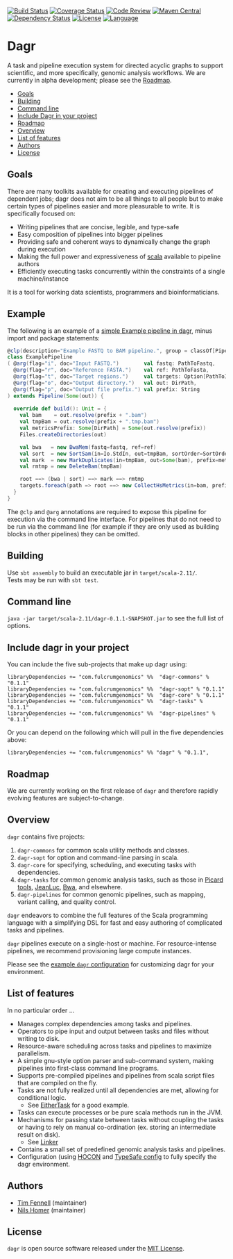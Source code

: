 [![Build Status](https://travis-ci.org/fulcrumgenomics/dagr.svg?branch=master)](https://travis-ci.org/fulcrumgenomics/dagr)
[![Coverage Status](https://codecov.io/github/fulcrumgenomics/dagr/coverage.svg?branch=master)](https://codecov.io/github/fulcrumgenomics/dagr?branch=master)
[![Code Review](https://api.codacy.com/project/badge/grade/52e1d786d9784c7192fae2f8e853fa34)](https://www.codacy.com/app/contact_32/dagr)
[![Maven Central](https://maven-badges.herokuapp.com/maven-central/com.fulcrumgenomics/dagr_2.11/badge.svg)](https://maven-badges.herokuapp.com/maven-central/com.fulcrumgenomics/dagr_2.11)
[![Dependency Status](https://www.versioneye.com/user/projects/56b2d2d593b95a003c714340/badge.svg)](https://www.versioneye.com/user/projects/56b2d2d593b95a003c714340#dialog_dependency_badge)
[![License](http://img.shields.io/badge/license-MIT-blue.svg)](https://github.com/fulcrumgenomics/dagr/blob/master/LICENSE)
[![Language](http://img.shields.io/badge/language-scala-brightgreen.svg)](http://www.scala-lang.org/)

Dagr
====

A task and pipeline execution system for directed acyclic graphs to support scientific, and more specifically, genomic analysis workflows.
We are currently in alpha development; please see the [Roadmap](#roadmap).

<!---toc start-->
  * [Goals](#goals)
  * [Building](#building)
  * [Command line](#command-line)
  * [Include Dagr in your project](#include-dagr-in-your-project)
  * [Roadmap](#roadmap)
  * [Overview](#overview)
  * [List of features](#list-of-features)
  * [Authors](#authors)
  * [License](#license)

<!---toc end-->

## Goals

There are many toolkits available for creating and executing pipelines of dependent jobs; dagr does not aim to be all things to all people but to make certain types of pipelines easier and more pleasurable to write.  It is specifically focused on:

* Writing pipelines that are concise, legible, and type-safe
* Easy composition of pipelines into bigger pipelines
* Providing safe and coherent ways to dynamically change the graph during execution
* Making the full power and expressiveness of [scala](http://www.scala-lang.org/) available to pipeline authors
* Efficiently executing tasks concurrently within the constraints of a single machine/instance 

It is a tool for working data scientists, programmers and bioinformaticians.

## Example

The following is an example of a [simple Example pipeline in dagr](pipelines/src/main/scala/dagr/pipelines/ExamplePipeline.scala), minus import and package statements:

```scala
@clp(description="Example FASTQ to BAM pipeline.", group = classOf[Pipelines])
class ExamplePipeline
( @arg(flag="i", doc="Input FASTQ.")        val fastq: PathToFastq,
  @arg(flag="r", doc="Reference FASTA.")    val ref: PathToFasta,
  @arg(flag="t", doc="Target regions.")     val targets: Option[PathToIntervals] = None,
  @arg(flag="o", doc="Output directory.")   val out: DirPath,
  @arg(flag="p", doc="Output file prefix.") val prefix: String
) extends Pipeline(Some(out)) {
  
  override def build(): Unit = {
    val bam    = out.resolve(prefix + ".bam")
    val tmpBam = out.resolve(prefix + ".tmp.bam")
    val metricsPrefix: Some[DirPath] = Some(out.resolve(prefix))
    Files.createDirectories(out)

    val bwa   = new BwaMem(fastq=fastq, ref=ref)
    val sort  = new SortSam(in=Io.StdIn, out=tmpBam, sortOrder=SortOrder.coordinate)
    val mark  = new MarkDuplicates(in=tmpBam, out=Some(bam), prefix=metricsPrefix)
    val rmtmp = new DeleteBam(tmpBam)

    root ==> (bwa | sort) ==> mark ==> rmtmp
    targets.foreach(path => root ==> new CollectHsMetrics(in=bam, prefix=metricsPrefix, targets=path, ref=ref))
  }
}
```

The `@clp` and `@arg` annotations are required to expose this pipeline for execution via the command line interface. For pipelines that do not need to be run via the command line (for example if they are only used as building blocks in other pipelines) they can be omitted.

## Building 

Use ```sbt assembly``` to build an executable jar in ```target/scala-2.11/```.  
Tests may be run with ```sbt test```.

## Command line

`java -jar target/scala-2.11/dagr-0.1.1-SNAPSHOT.jar` to see the full list of options.

## Include dagr in your project

You can include the five sub-projects that make up dagr using:

```
libraryDependencies += "com.fulcrumgenomics" %%  "dagr-commons" % "0.1.1"
libraryDependencies += "com.fulcrumgenomics" %%  "dagr-sopt" % "0.1.1"
libraryDependencies += "com.fulcrumgenomics" %%  "dagr-core" % "0.1.1"
libraryDependencies += "com.fulcrumgenomics" %%  "dagr-tasks" % "0.1.1"
libraryDependencies += "com.fulcrumgenomics" %%  "dagr-pipelines" % "0.1.1"
```

Or you can depend on the following which will pull in the five dependencies above:

```
libraryDependencies += "com.fulcrumgenomics" %% "dagr" % "0.1.1",
```

## Roadmap

We are currently working on the first release of `dagr` and therefore rapidly evolving features are subject-to-change.

## Overview

`dagr` contains five projects:

1. `dagr-commons` for common scala utility methods and classes.
2. `dagr-sopt` for option and command-line parsing in scala.
3. `dagr-core` for specifying, scheduling, and executing tasks with dependencies.
4. `dagr-tasks` for common genomic analysis tasks, such as those in [Picard tools](https://github.com/broadinstitute/picard), [JeanLuc](https://github.com/fulcrumgenomics/JeanLuc), [Bwa](https://github.com/lh3/bwa), and elsewhere.
5. `dagr-pipelines` for common genomic pipelines, such as mapping, variant calling, and quality control.

`dagr` endeavors to combine the full features of the Scala programming language with a simplifying DSL for fast and easy authoring of complicated tasks and pipelines.

`dagr` pipelines execute on a single-host or machine.  For resource-intense pipelines, we recommend provisioning large compute instances.

Please see the [example `dagr` configuration](src/main/resources/example.conf) for customizing dagr for your environment.

## List of features

In no particular order ...

* Manages complex dependencies among tasks and pipelines.
* Operators to pipe input and output between tasks and files without writing to disk.
* Resource-aware scheduling across tasks and pipelines to maximize parallelism.
* A simple gnu-style option parser and sub-command system, making pipelines into first-class command line programs.
* Supports pre-compiled pipelines and pipelines from scala script files that are compiled on the fly.
* Tasks are not fully realized until all dependencies are met, allowing for conditional logic.
  * See [EitherTask](core/src/main/scala/dagr/core/tasksystem/EitherTask.scala) for a good example.
* Tasks can execute processes or be pure scala methods run in the JVM.
* Mechanisms for passing state between tasks without coupling the tasks or having to rely on manual co-ordination (ex. storing an intermediate result on disk).
  * See [Linker](core/src/main/scala/dagr/core/tasksystem/Linker.scala)
* Contains a small set of predefined genomic analysis tasks and pipelines.
* Configuration (using [HOCON](https://github.com/typesafehub/config/blob/master/HOCON.md) and [TypeSafe config](https://github.com/typesafehub/config) to fully specify the dagr environment.

## Authors

* [Tim Fennell](https://github.com/tfenne) (maintainer)
* [Nils Homer](https://github.com/nh13) (maintainer)

## License

`dagr` is open source software released under the [MIT License](https://github.com/fulcrumgenomics/dagr/blob/master/LICENSE).
